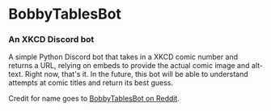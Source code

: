 # BobbyTablesBot
### An XKCD Discord bot

A simple Python Discord bot that takes in a XKCD comic number and returns a URL, relying on embeds to provide the actual comic image and alt-text. Right now, that's it. In the future, this bot will be able to understand attempts at comic titles and return its best guess.

Credit for name goes to [BobbyTablesBot on Reddit](https://www.reddit.com/user/BobbyTablesBot/).
